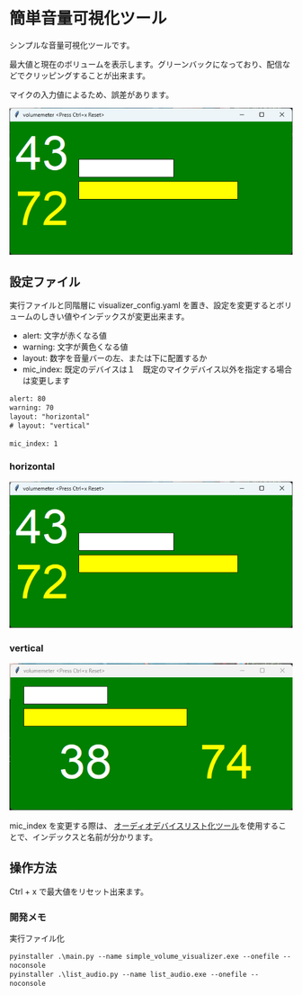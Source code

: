 # 簡単音量可視化ツール
シンプルな音量可視化ツールです。

最大値と現在のボリュームを表示します。グリーンバックになっており、配信などでクリッピングすることが出来ます。

マイクの入力値によるため、誤差があります。

![実行イメージ](image/horizontal.png)

## 設定ファイル

実行ファイルと同階層に visualizer_config.yaml を置き、設定を変更するとボリュームのしきい値やインデックスが変更出来ます。

- alert: 文字が赤くなる値
- warning: 文字が黄色くなる値
- layout: 数字を音量バーの左、または下に配置するか
- mic_index: 既定のデバイスは１　既定のマイクデバイス以外を指定する場合は変更します

```
alert: 80
warning: 70
layout: "horizontal"
# layout: "vertical"

mic_index: 1
```
### horizontal
![横配置](image/horizontal.png)

### vertical
![縦配置](image/vertical.png)

mic_index を変更する際は、 [オーディオデバイスリスト化ツール](./bin/list_audio.exe)を使用することで、インデックスと名前が分かります。

## 操作方法
Ctrl + x で最大値をリセット出来ます。

### 開発メモ
実行ファイル化
```
pyinstaller .\main.py --name simple_volume_visualizer.exe --onefile --noconsole
pyinstaller .\list_audio.py --name list_audio.exe --onefile --noconsole
```
